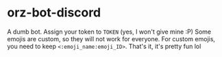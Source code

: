 # orz-bot-discord
A dumb bot.
Assign your token to `TOKEN` (yes, I won't give mine :P)
Some emojis are custom, so they will not work for everyone. For custom emojis, you need to keep `<:emoji_name:emoji_ID>`.
That's it, it's pretty fun lol
